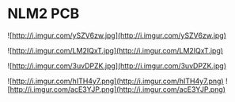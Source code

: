 # NLM2 PCB #

![http://i.imgur.com/ySZV6zw.jpg](http://i.imgur.com/ySZV6zw.jpg)

![http://i.imgur.com/LM2IQxT.jpg](http://i.imgur.com/LM2IQxT.jpg)

![http://i.imgur.com/3uvDPZK.jpg](http://i.imgur.com/3uvDPZK.jpg)

![http://i.imgur.com/hITH4y7.png](http://i.imgur.com/hITH4y7.png)  ![http://i.imgur.com/acE3YJP.png](http://i.imgur.com/acE3YJP.png)